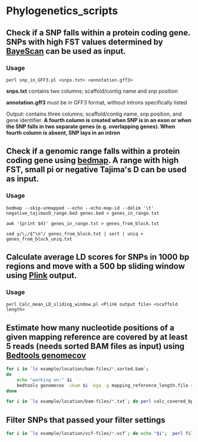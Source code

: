 # Phylogenetics_scripts

## Check if a SNP falls within a protein coding gene. SNPs with high FST values determined by [BayeScan](http://cmpg.unibe.ch/software/BayeScan/) can be used as input.

### Usage 
    perl snp_in_GFF3.pl <snps.txt> <annotation.gff3>

**snps.txt** contains two columns; scaffold/contig name and snp position

**annotation.gff3** must be in GFF3 format, without introns specifically listed

Output: contains three columns; scaffold/contig name, snp position, and gene identifier.
**A fourth column is created when SNP is in an exon or when the SNP falls in two separate genes (e.g. overlapping genes). When        fourth column is absent, SNP lays in an intron**


## Check if a genomic range falls within a protein coding gene using [bedmap](https://bedops.readthedocs.io/en/latest/content/reference/statistics/bedmap.html). A range with high FST, small pi or negative Tajima's D can be used as input. 

### Usage
    bedmap --skip-unmapped --echo --echo-map-id --delim '\t' negative_tajimasD_range.bed genes.bed > genes_in_range.txt
    
    awk '{print $4}' genes_in_range.txt > genes_from_block.txt
    
    sed y/\;/$"\n"/ genes_from_block.txt | sort | uniq > genes_from_block_uniq.txt

## Calculate average LD scores for SNPs in 1000 bp regions and move with a 500 bp sliding window using [Plink](http://pngu.mgh.harvard.edu/~purcell/plink/) output. 

### Usage 
    perl Calc_mean_LD_sliding_window.pl <Plink output file> <scaffold length>
    
    
## Estimate how many nucleotide positions of a given mapping reference are covered by at least 5 reads (needs sorted BAM files as input) using [Bedtools genomecov](http://bedtools.readthedocs.io/en/latest/content/tools/genomecov.html)

```bash
for i in `ls example/location/bam-files/*.sorted.bam`; 
do
    echo "working on:" $i
    bedtools genomecov -ibam $i -bga -g mapping_reference_length.file > $i.len.txt
done

for i in `ls example/location/bam-files/*.txt`; do perl calc_covered_bp_genomecov.pl $i > "$i".overview; done

```


## Filter SNPs that passed your filter settings

```bash
for i in `ls example/location/vcf-files/*.vcf`; do echo "$i";  perl filter_snp_from_vcf.pl $i > "$i".snpcount; done

```
